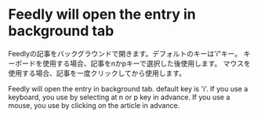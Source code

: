 # Feedly will open the entry in background tab #
Feedlyの記事をバックグラウンドで開きます。デフォルトのキーは'i"キー。
キーボードを使用する場合、記事をnかpキーで選択した後使用します。
マウスを使用する場合、記事を一度クリックしてから使用します。

Feedly will open the entry in background tab. default key is 'i'.
If you use a keyboard, you use by selecting at n or p key in advance.
If you use a mouse, you use by clicking on the article in advance.
